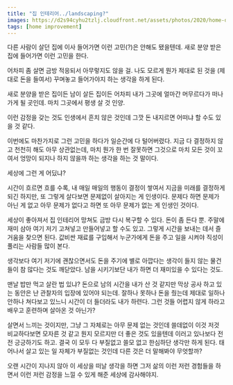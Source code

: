 ```yaml
---
title: "집 인테리어../landscaping?"
images: https://d2s94cyhu2tzlj.cloudfront.net/assets/photos/2020/home-depot-announces-changes/_articlePhotoFull/df.jpg?mtime=20200401142201
tags: [home improvement]
---
```


다른 사람이 살던 집에 이사 들어가면 이런 고민(?)은 안해도 됐을텐데. 새로 분양 받은 집에 들어가면 이런 고민을 한다.

어차피 좀 살면 금방 적응되서 아무렇지도 않을 걸. 나도 모르게 뭔가 제대로 된 것을 (제대로 돈을 들여서) 꾸며놓고 들어가야지 하는 생각을 하게 된다.

새로 분양을 받은 집이든 남이 살든 집이든 어차피 내가 그곳에 얼마간 머무르다가 떠나가게 될 곳인데. 마치 그곳에서 평생 살 것 인양.

이런 감정을 갖는 것도 인생에서 흔치 않은 것인데 그깟 돈 내지르면 어떠냐 할 수도 있을 것 같다. 

이번에도 마찬가지로 그런 고민을 하다가 일순간에 다 털어버렸다. 지금 다 결정하지 않고 천천히 해도 아무 상관없는데, 마치 뭔가 한 번 잘못하면 그것으로 마치 모든 것이 꼬여서 엉망이 되지나 하지 않을까 하는 생각을 하는 것 말이다. 

세상에 그런 게 어딨냐? 

시간이 흐르면 흐를 수록, 내 매일 매일의 행동이 결정이 쌓여서 지금을 미래를 결정하게 되긴 하지만, 또 그렇게 살다보면 문제없이 살아지는 게 인생이다. 문제다 하면 문제가 아닌 게 없고 아무 문제가 없다고 하면 또 아무 문제가 없는 게 인생인 것이다.

세상이 좋아져서 집 인테리어 망쳐도 금방 다시 복구할 수 있다. 돈이 좀 든다 뿐. 주말에 재미 삼아 여기 저기 고쳐넣고 만들어넣고 할 수도 있고. 그렇게 시간을 보내는 데서 즐거움을 찾으면 된다. 값비싼 재료를 구입해서 누군가에게 돈을 주고 일을 시켜야 직성이 풀리는 사람들 많이 본다. 

생각보다 여기 저기에 괜찮으면서도 돈을 주기에 별로 아깝다는 생각이 들지 않는 물건들이 참 많다는 것도 깨닫았다. 남을 시키기보단 내가 하면 더 재미있을 수 있다는 것도.

맨날 밥만 먹고 살란 법 있냐? 돈으로 남의 시간을 내가 산 것 같지만 막상 공사 하고 있는 동안은 난 관찰자의 입장에 있어야 되는데. 잘하나 못하나 돈을 줬는데 제대로 일하나 안하나 쳐다보고 있느니 시간이 더 들더라도 내가 하련다. 그런 것들 어렵지 않게 하라고 배우고 훈련하며 살아온 것 아닌가?

살면서 느끼는 것이지만, 그냥 그 자체로는 아무 문제 없는 것인데 쓸데없이 이것 저것 비교하다보면 모자른 것 같고 뭔지 모르지만 더 좋은 것도 있을텐데 이러고 있나보다 전전 긍긍하기도 하고. 결국 이 모두 다 부질없고 쓸모 없고 한심하단 생각만 하게 된다. 태어나서 살고 있는 일 자체가 부질없는 것인데 다른 것은 더 말해봐야 무엇할까?

오랜 시간이 지나지 않아 이 세상을 떠날 생각을 하면 그저 삶의 이런 저런 경험들을 하면서 이런 저런 감정을 느낄 수 있게 해준 세상에 감사해야지.